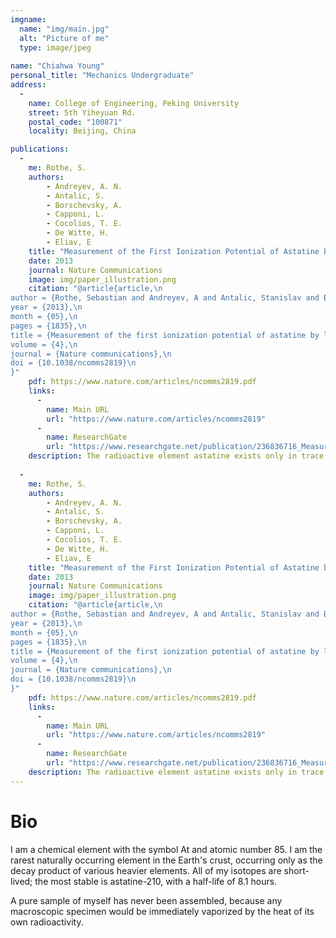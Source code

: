 ```yaml
---
imgname: 
  name: "img/main.jpg"
  alt: "Picture of me"
  type: image/jpeg
  
name: "Chiahwa Young"
personal_title: "Mechanics Undergraduate"
address: 
  - 
    name: College of Engineering, Peking University
    street: 5th Yiheyuan Rd.
    postal_code: "100871"
    locality: Beijing, China

publications:
  - 
    me: Rothe, S. 
    authors:
        - Andreyev, A. N. 
        - Antalic, S.
        - Borschevsky, A.
        - Capponi, L.
        - Cocolios, T. E.
        - De Witte, H.
        - Eliav, E
    title: "Measurement of the First Ionization Potential of Astatine by Laser Ionization Spectroscopy"
    date: 2013
    journal: Nature Communications
    image: img/paper_illustration.png
    citation: "@article{article,\n
author = {Rothe, Sebastian and Andreyev, A and Antalic, Stanislav and Borschevsky, Anastasia and Capponi, Luigi and Cocolios, Thomas and De Witte, Hilde and Eliav, Ephraim and Fedorov, D.V. and Fedosseev, Valentin and Fink, D and Fritzsche, s and Ghys, Lars and Huyse, M and Imai, Nobuaki and Kaldor, U and Kudryavtsev, Yu and Koester, Ulli and Lane, J and Wendt, Klaus},\n
year = {2013},\n
month = {05},\n
pages = {1835},\n
title = {Measurement of the first ionization potential of astatine by laser ionization spectroscopy},\n
volume = {4},\n
journal = {Nature communications},\n
doi = {10.1038/ncomms2819}\n
}"
    pdf: https://www.nature.com/articles/ncomms2819.pdf
    links:
      -
        name: Main URL
        url: "https://www.nature.com/articles/ncomms2819"
      -
        name: ResearchGate
        url: "https://www.researchgate.net/publication/236836716_Measurement_of_the_first_ionization_potential_of_astatine_by_laser_ionization_spectroscopy"
    description: The radioactive element astatine exists only in trace amounts in nature. Its properties can therefore only be explored by study of the minute quantities of artificially produced isotopes or by performing theoretical calculations. One of the most important properties influencing the chemical behaviour is the energy required to remove one electron from the valence shell, referred to as the ionization potential.
  
  - 
    me: Rothe, S. 
    authors:
        - Andreyev, A. N. 
        - Antalic, S.
        - Borschevsky, A.
        - Capponi, L.
        - Cocolios, T. E.
        - De Witte, H.
        - Eliav, E
    title: "Measurement of the First Ionization Potential of Astatine by Laser Ionization Spectroscopy"
    date: 2013
    journal: Nature Communications
    image: img/paper_illustration.png
    citation: "@article{article,\n
author = {Rothe, Sebastian and Andreyev, A and Antalic, Stanislav and Borschevsky, Anastasia and Capponi, Luigi and Cocolios, Thomas and De Witte, Hilde and Eliav, Ephraim and Fedorov, D.V. and Fedosseev, Valentin and Fink, D and Fritzsche, s and Ghys, Lars and Huyse, M and Imai, Nobuaki and Kaldor, U and Kudryavtsev, Yu and Koester, Ulli and Lane, J and Wendt, Klaus},\n
year = {2013},\n
month = {05},\n
pages = {1835},\n
title = {Measurement of the first ionization potential of astatine by laser ionization spectroscopy},\n
volume = {4},\n
journal = {Nature communications},\n
doi = {10.1038/ncomms2819}\n
}"
    pdf: https://www.nature.com/articles/ncomms2819.pdf
    links:
      -
        name: Main URL
        url: "https://www.nature.com/articles/ncomms2819"
      -
        name: ResearchGate
        url: "https://www.researchgate.net/publication/236836716_Measurement_of_the_first_ionization_potential_of_astatine_by_laser_ionization_spectroscopy"
    description: The radioactive element astatine exists only in trace amounts in nature. Its properties can therefore only be explored by study of the minute quantities of artificially produced isotopes or by performing theoretical calculations. One of the most important properties influencing the chemical behaviour is the energy required to remove one electron from the valence shell, referred to as the ionization potential.
---
```

# Bio

I am a chemical element with the symbol At and atomic number 85. I am 
the rarest naturally occurring element in the Earth's crust, occurring only as
the decay product of various heavier elements. All of my isotopes are
short-lived; the most stable is astatine-210, with a half-life of 8.1 hours. 

A pure sample of myself has never been assembled, because any macroscopic
specimen would be immediately vaporized by the heat of its own radioactivity.